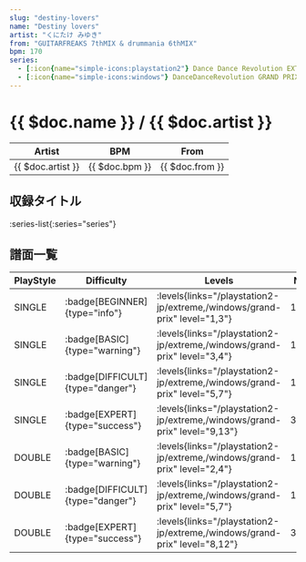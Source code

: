 ```yaml
---
slug: "destiny-lovers"
name: "Destiny lovers"
artist: "くにたけ みゆき"
from: "GUITARFREAKS 7thMIX & drummania 6thMIX"
bpm: 170
series:
  - [:icon{name="simple-icons:playstation2"} Dance Dance Revolution EXTREME :icon{name="flag:jp-4x3"}](/playstation2-jp/extreme)
  - [:icon{name="simple-icons:windows"} DanceDanceRevolution GRAND PRIX](/windows/grand-prix)
---
```


# {{ $doc.name }} / {{ $doc.artist }}

|Artist|BPM|From|
|------|---|----|
|{{ $doc.artist }}|{{ $doc.bpm }}|{{ $doc.from }}|

## 収録タイトル

:series-list{:series="series"}

## 譜面一覧

|PlayStyle|Difficulty|Levels|Notes|Movie|
|---------|----------|------|-----|-----|
|SINGLE| :badge[BEGINNER]{type="info"}| :levels{links="/playstation2-jp/extreme,/windows/grand-prix" level="1,3"}|104/0||
|SINGLE| :badge[BASIC]{type="warning"}| :levels{links="/playstation2-jp/extreme,/windows/grand-prix" level="3,4"}|118/6||
|SINGLE| :badge[DIFFICULT]{type="danger"}| :levels{links="/playstation2-jp/extreme,/windows/grand-prix" level="5,7"}|192/21||
|SINGLE| :badge[EXPERT]{type="success"}| :levels{links="/playstation2-jp/extreme,/windows/grand-prix" level="9,13"}|358/14||
|DOUBLE| :badge[BASIC]{type="warning"}| :levels{links="/playstation2-jp/extreme,/windows/grand-prix" level="2,4"}|115/4||
|DOUBLE| :badge[DIFFICULT]{type="danger"}| :levels{links="/playstation2-jp/extreme,/windows/grand-prix" level="5,7"}|197/14||
|DOUBLE| :badge[EXPERT]{type="success"}| :levels{links="/playstation2-jp/extreme,/windows/grand-prix" level="8,12"}|302/13||

